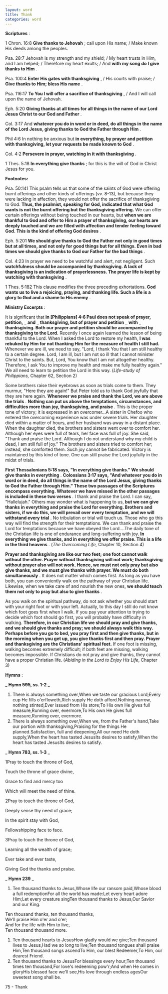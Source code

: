 ```yaml
---
layout: word
title: Thank
categories: word
---
```


**Scriptures** :

1 Chron. 16:8 **Give thanks to Jehovah** ; call upon His name; / Make known His deeds among the peoples.

Psa. 28:7 Jehovah is my strength and my shield; / My heart trusts in Him, and I am helped; / Therefore my heart exults; / And **with my song do I give thanks to Him** .

Psa. 100:4 **Enter His gates with thanksgiving** , / His courts with praise; / **Give thanks to Him; bless His name** .

Psa. 116:17 **To You I will offer a sacrifice of thanksgiving** , / And I will call upon the name of Jehovah.

Eph. 5:20 **Giving thanks at all times for all things in the name of our Lord Jesus Christ to our God and Father** .

Col. 3:17 And **whatever you do in word or in deed, do all things in the name of the Lord Jesus, giving thanks to God the Father through Him** .

Phil 4:6 In nothing be anxious but **in everything, by prayer and petition with thanksgiving, let your requests be made known to God** .

Col. 4:2 **Persevere in prayer, watching in it with thanksgiving** .

1 Thes. 5:18 **In everything give thanks** ; for this is the will of God in Christ Jesus for you.

**Footnotes:**

Psa. 50:141 This psalm tells us that some of the saints of God were offering burnt offerings and other kinds of offerings (vv. 8-13), but because they were lacking in affection, they would not offer the sacrifice of thanksgiving to God. **Thus, the psalmist, speaking for God, indicated that what God wants is not the burnt offering but the thanksgiving offering.** We can offer certain offerings without being touched in our hearts, but **when we are thankful to God and offer to Him a prayer of thanksgiving, our hearts are deeply touched and we are filled with affection and tender feeling toward God. This is the kind of offering God desires** .

Eph. 5:201 **We should give thanks to God the Father not only in good times but at all times, and not only for good things but for all things. Even in bad times we should give thanks to God our Father for the bad things** .

Col. 4:23 In prayer we need to be watchful and alert, not negligent. Such **watchfulness should be accompanied by thanksgiving. A lack of thanksgiving is an indication of prayerlessness. The prayer life is kept by watching with thanksgiving** .

1 Thes. 5:182 This clause modifies the three preceding exhortations. **God wants us to live a rejoicing, praying, and thanking life. Such a life is a glory to God and a shame to His enemy** .

**Ministry Excerpts** :

It is significant that **in [Philippians] 4:6 Paul does not speak of prayer, petition,** _ **and** _ **thanksgiving, but of prayer and petition** _ **with** _ **thanksgiving. Both our prayer and petition should be accompanied by thanksgiving to the Lord.** Recently I once again learned the lesson of being thankful to the Lord. When I asked the Lord to restore my health, **I was rebuked by Him for not thanking Him for the measure of health I still had.** Whenever we are ill, we need to say, "Lord, I thank You that I am still healthy to a certain degree. Lord, I am ill, but I am not so ill that I cannot minister Christ to the saints. But, Lord, You know that I am not altogether healthy. Therefore, I ask You to improve my health and make me fully healthy again." We all need to learn to petition the Lord in this way. (_Life-study of Philippians,_ Chapter 62, Section 2)

Some brothers raise their eyebrows as soon as trials come to them. They murmur, "Here they are again!" But Peter told us to thank God joyfully that they are here again. **Whenever we praise and thank the Lord, we are above the trials** . **Nothing can put us above the temptations, circumstances, and difficulties more than joy, thanksgiving, and praise** . This is the proper tone of victory; it is expressed in an overcomer…A sister in Chefoo who entered the overcoming experience was under severe trials. Her daughter died within a matter of hours, and her husband was away in a distant place. When the daughter died, the brothers and sisters went over to comfort her. Although her eyes were full of tears, her face was full of joy. She said, "Thank and praise the Lord. Although I do not understand why my child is dead, I am still full of joy." The brothers and sisters tried to comfort her; instead, she comforted them. Such joy cannot be fabricated. Victory is maintained by this kind of tone. One can still praise the Lord joyfully in the midst of trials.

**First Thessalonians 5:18 says, "In everything give thanks." We should give thanks in everything** . **Colossians 3:17 says, "And whatever you do in word or in deed, do all things in the name of the Lord Jesus, giving thanks to God the Father through Him." These two passages of the Scriptures encompass everything. Whatever we have missed in the other passages is included in these two verses** . I thank and praise the Lord. I can say, "Hallelujah." Others may wonder what is happening to us, **but we can give thanks in everything and praise the Lord for everything. Brothers and sisters, if we do this, we will prevail over every temptation, and we will withstand every trial** . No tribulation or trial will touch us. Those who go this way will find the strength for their temptations. We can thank and praise the Lord for temptations because we have obeyed the Lord….The daily tone of the Christian life is one of endurance and long-suffering with joy. **In everything we give thanks, and in everything we offer praise. This is a life in the third heavens** . (_The Overcoming Life,_ Chapter 10, Section 4)

**Prayer and thanksgiving are like our two feet; one foot cannot walk without the other. Prayer without thanksgiving will not work; thanksgiving without prayer also will not work. Hence, we must not only pray but also give thanks, and we must give thanks with prayer. We must do both simultaneously** . It does not matter which comes first. As long as you have both, you can conveniently walk on the pathway of your Christian life. Likewise, when we take care of and nourish the new ones, **we should teach them not only to pray but also to give thanks** .

As you walk on the spiritual pathway, do not ask whether you should start with your right foot or with your left. Actually, to this day I still do not know which foot goes first when I walk. If you pay your attention to trying to decide which foot should go first, you will probably have difficulty in walking. **Therefore, in our Christian life we should pray and give thanks, and we should give thanks and pray; we should always walk this way. Perhaps before you go to bed, you pray first and then give thanks, but in the morning when you get up, you give thanks first and then pray. Prayer and thanksgiving are the Christians' spiritual feet.** If one foot is missing, walking becomes extremely difficult; if both feet are missing, walking becomes impossible. If Christians do not pray and give thanks, they cannot have a proper Christian life. (_Abiding in the Lord to Enjoy His Life_, Chapter 3)

**Hymns** :

_ **Hymn 595, ss. 1-2** _

1. There is always something over,When we taste our gracious Lord;Every cup He fills o'erfloweth,Rich supply He doth afford.Nothing narrow, nothing stinted,Ever issued from His store;To His own He gives full measure,Running over, evermore,To His own He gives full measure,Running over, evermore.
2. There is always something over,When we, from the Father's hand,Take our portion with thanksgiving,Praising for the things He planned.Satisfaction, full and deepening,All our need He doth supply,When the heart has tasted JesusIts desires to satisfy,When the heart has tasted JesusIts desires to satisfy.

_ **Hymn 783, ss. 1-3** _

1Pray to touch the throne of God,

Touch the throne of grace divine,

Grace to find and mercy too

Which will meet the need of thine.

2Pray to touch the throne of God,

Deeply sense thy need of grace;

In the spirit stay with God,

Fellowshipping face to face.

3Pray to touch the throne of God,

Learning all the wealth of grace;

Ever take and ever taste,

Giving God the thanks and praise.

_ **Hymn 239** _

1. Ten thousand thanks to Jesus,Whose life our ransom paid,Whose blood a full redemptionFor all the world has made:Let every heart adore Him;Let every creature singTen thousand thanks to Jesus,Our Savior and our King.

Ten thousand thanks, ten thousand thanks,  
We'll praise Him o'er and o'er;  
And for the life with Him to live,  
Ten thousand thousand more.

1. Ten thousand hearts to JesusHow gladly would we give;Ten thousand lives to Jesus,Had we so long to live;Ten thousand tongues shall praise Him,Ten thousand songs ascendTo Him, our blest Redeemer,To Him, our dearest Friend.
2. Ten thousand thanks to JesusFor blessings every hour;Ten thousand times ten thousand,For love's redeeming pow'r;And when He comes in gloryHis blessed face we'll see,His love through endless agesOur sweetest song shall be.

75 - Thank
